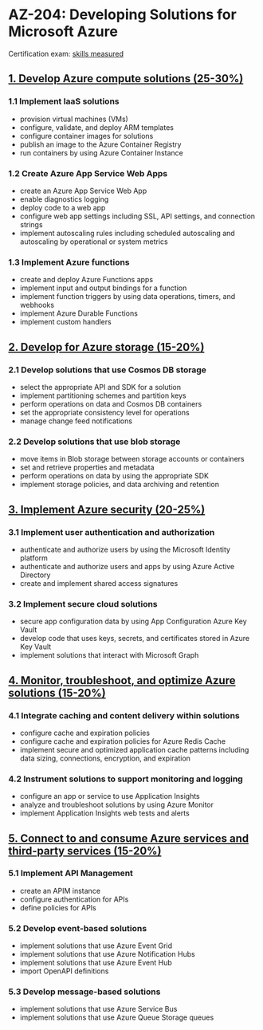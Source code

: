 # AZ-204: Developing Solutions for Microsoft Azure
Certification exam: [skills measured](docs/microsoft-certified-azure-developer-associate-skills-measured.pdf)

## [1. Develop Azure compute solutions (25-30%)](Azure-compute-solutions.md)
### 1.1 Implement IaaS solutions
- provision virtual machines (VMs)
- configure, validate, and deploy ARM templates
- configure container images for solutions
- publish an image to the Azure Container Registry
- run containers by using Azure Container Instance
### 1.2 Create Azure App Service Web Apps
- create an Azure App Service Web App
- enable diagnostics logging
- deploy code to a web app
- configure web app settings including SSL, API settings, and connection strings
- implement autoscaling rules including scheduled autoscaling and autoscaling by
operational or system metrics
### 1.3 Implement Azure functions
- create and deploy Azure Functions apps
- implement input and output bindings for a function
- implement function triggers by using data operations, timers, and webhooks
- implement Azure Durable Functions
- implement custom handlers

## [2. Develop for Azure storage (15-20%)](2_Azure-storage.md)
### 2.1 Develop solutions that use Cosmos DB storage
- select the appropriate API and SDK for a solution
- implement partitioning schemes and partition keys
- perform operations on data and Cosmos DB containers
- set the appropriate consistency level for operations
- manage change feed notifications
### 2.2 Develop solutions that use blob storage
- move items in Blob storage between storage accounts or containers
- set and retrieve properties and metadata
- perform operations on data by using the appropriate SDK
- implement storage policies, and data archiving and retention

## [3. Implement Azure security (20-25%)](3_Azure-security.md)
### 3.1 Implement user authentication and authorization
- authenticate and authorize users by using the Microsoft Identity platform
- authenticate and authorize users and apps by using Azure Active Directory
- create and implement shared access signatures
### 3.2 Implement secure cloud solutions
- secure app configuration data by using App Configuration Azure Key Vault
- develop code that uses keys, secrets, and certificates stored in Azure Key Vault
- implement solutions that interact with Microsoft Graph

## [4. Monitor, troubleshoot, and optimize Azure solutions (15-20%)](4_Monitor-troubleshoot-optimize-Azure-solutions.md)
### 4.1 Integrate caching and content delivery within solutions
- configure cache and expiration policies
- configure cache and expiration policies for Azure Redis Cache
- implement secure and optimized application cache patterns including data sizing,
connections, encryption, and expiration
### 4.2 Instrument solutions to support monitoring and logging
- configure an app or service to use Application Insights
- analyze and troubleshoot solutions by using Azure Monitor
- implement Application Insights web tests and alerts

## [5. Connect to and consume Azure services and third-party services (15-20%)](5_Connect-to-and-consume-Azure-services-and-third-party-services.md)
### 5.1 Implement API Management
- create an APIM instance
- configure authentication for APIs
- define policies for APIs
### 5.2 Develop event-based solutions
- implement solutions that use Azure Event Grid
- implement solutions that use Azure Notification Hubs
- implement solutions that use Azure Event Hub
- import OpenAPI definitions
### 5.3 Develop message-based solutions
- implement solutions that use Azure Service Bus
- implement solutions that use Azure Queue Storage queues
